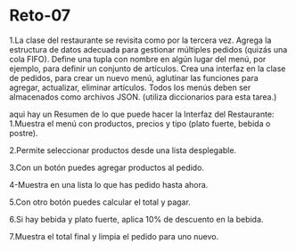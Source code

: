 # Reto-07

1.La clase del restaurante se revisita como por la tercera vez. Agrega la estructura de datos adecuada para gestionar múltiples pedidos (quizás una cola FIFO). Define una tupla con nombre en algún lugar del menú, por ejemplo, para definir un conjunto de artículos. Crea una interfaz en la clase de pedidos, para crear un nuevo menú, aglutinar las funciones para agregar, actualizar, eliminar artículos. Todos los menús deben ser almacenados como archivos JSON. (utiliza diccionarios para esta tarea.)

aqui hay un Resumen de lo que puede hacer la  Interfaz del Restaurante:
1.Muestra el menú con productos, precios y tipo (plato fuerte, bebida o postre).

2.Permite seleccionar productos desde una lista desplegable.

3.Con un botón puedes agregar productos al pedido.

4-Muestra en una lista lo que has pedido hasta ahora.

5.Con otro botón puedes calcular el total y pagar.

6.Si hay bebida y plato fuerte, aplica 10% de descuento en la bebida.

7.Muestra el total final y limpia el pedido para uno nuevo.

